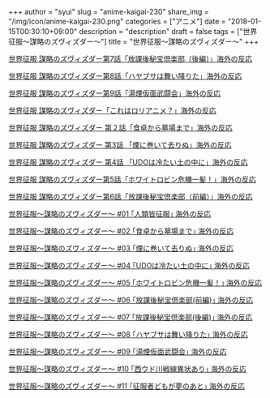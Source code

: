+++
author = "syui"
slug = "anime-kaigai-230"
share_img = "/img/icon/anime-kaigai-230.png"
categories = ["アニメ"]
date = "2018-01-15T00:30:10+09:00"
description = "description"
draft = false
tags = ["世界征服～謀略のズヴィズダー～"]
title = "世界征服～謀略のズヴィズダー～"
+++



<a href="http://blog.livedoor.jp/hentaiofkaigai/archives/1000008831.html" rel="nofollow" target="_blank" title="世界征服 謀略のズヴィズダー第7話「放課後秘宝倶楽部（後編）」海外の反応">世界征服 謀略のズヴィズダー第7話「放課後秘宝倶楽部（後編）」海外の反応</a>

<a href="http://blog.livedoor.jp/hentaiofkaigai/archives/1000231412.html" rel="nofollow" target="_blank" title="世界征服 謀略のズヴィズダー第8話「ハヤブサは舞い降りた」海外の反応">世界征服 謀略のズヴィズダー第8話「ハヤブサは舞い降りた」海外の反応</a>

<a href="http://blog.livedoor.jp/hentaiofkaigai/archives/1000631165.html" rel="nofollow" target="_blank" title="世界征服 謀略のズヴィズダー第9話「湯煙仮面武闘会」海外の反応">世界征服 謀略のズヴィズダー第9話「湯煙仮面武闘会」海外の反応</a>

<a href="http://blog.livedoor.jp/hentaiofkaigai/archives/2460915.html" rel="nofollow" target="_blank" title="世界征服 謀略のズヴィズダー「これはロリアニメ？」海外の反応">世界征服 謀略のズヴィズダー「これはロリアニメ？」海外の反応</a>

<a href="http://blog.livedoor.jp/hentaiofkaigai/archives/2563984.html" rel="nofollow" target="_blank" title="世界征服 謀略のズヴィズダー 第２話「食卓から墓場まで」海外の反応">世界征服 謀略のズヴィズダー 第２話「食卓から墓場まで」海外の反応</a>

<a href="http://blog.livedoor.jp/hentaiofkaigai/archives/2801268.html" rel="nofollow" target="_blank" title="世界征服 謀略のズヴィズダー 第3話 「煙に巻いて去りぬ」海外の反応">世界征服 謀略のズヴィズダー 第3話 「煙に巻いて去りぬ」海外の反応</a>

<a href="http://blog.livedoor.jp/hentaiofkaigai/archives/2992607.html" rel="nofollow" target="_blank" title="世界征服 謀略のズヴィズダー 第4話 「UDOは冷たい土の中に」海外の反応">世界征服 謀略のズヴィズダー 第4話 「UDOは冷たい土の中に」海外の反応</a>

<a href="http://blog.livedoor.jp/hentaiofkaigai/archives/3487740.html" rel="nofollow" target="_blank" title="世界征服 謀略のズヴィズダー第5話「ホワイトロビン危機一髪！」海外の反応">世界征服 謀略のズヴィズダー第5話「ホワイトロビン危機一髪！」海外の反応</a>

<a href="http://blog.livedoor.jp/hentaiofkaigai/archives/3736424.html" rel="nofollow" target="_blank" title="世界征服 謀略のズヴィズダー第6話「放課後秘宝倶楽部（前編）」海外の反応">世界征服 謀略のズヴィズダー第6話「放課後秘宝倶楽部（前編）」海外の反応</a>

<a href="http://subculkan.blog.fc2.com/blog-entry-17.html" rel="nofollow" target="_blank" title="世界征服～謀略のズヴィズダー～ #01 ｢人類皆征服｣ 海外の反応">世界征服～謀略のズヴィズダー～ #01 ｢人類皆征服｣ 海外の反応</a>

<a href="http://subculkan.blog.fc2.com/blog-entry-20.html" rel="nofollow" target="_blank" title="世界征服～謀略のズヴィズダー～ #02 ｢食卓から墓場まで｣ 海外の反応">世界征服～謀略のズヴィズダー～ #02 ｢食卓から墓場まで｣ 海外の反応</a>

<a href="http://subculkan.blog.fc2.com/blog-entry-23.html" rel="nofollow" target="_blank" title="世界征服～謀略のズヴィズダー～ #03 ｢煙に巻いて去りぬ｣ 海外の反応">世界征服～謀略のズヴィズダー～ #03 ｢煙に巻いて去りぬ｣ 海外の反応</a>

<a href="http://subculkan.blog.fc2.com/blog-entry-28.html" rel="nofollow" target="_blank" title="世界征服～謀略のズヴィズダー～ #04 ｢UDOは冷たい土の中に｣ 海外の反応">世界征服～謀略のズヴィズダー～ #04 ｢UDOは冷たい土の中に｣ 海外の反応</a>

<a href="http://subculkan.blog.fc2.com/blog-entry-30.html" rel="nofollow" target="_blank" title="世界征服～謀略のズヴィズダー～ #05 ｢ホワイトロビン危機一髪！｣ 海外の反応">世界征服～謀略のズヴィズダー～ #05 ｢ホワイトロビン危機一髪！｣ 海外の反応</a>

<a href="http://subculkan.blog.fc2.com/blog-entry-32.html" rel="nofollow" target="_blank" title="世界征服～謀略のズヴィズダー～ #06 ｢放課後秘宝倶楽部(前編)｣ 海外の反応">世界征服～謀略のズヴィズダー～ #06 ｢放課後秘宝倶楽部(前編)｣ 海外の反応</a>

<a href="http://subculkan.blog.fc2.com/blog-entry-34.html" rel="nofollow" target="_blank" title="世界征服～謀略のズヴィズダー～ #07 ｢放課後秘宝倶楽部(後編)｣ 海外の反応">世界征服～謀略のズヴィズダー～ #07 ｢放課後秘宝倶楽部(後編)｣ 海外の反応</a>

<a href="http://subculkan.blog.fc2.com/blog-entry-36.html" rel="nofollow" target="_blank" title="世界征服～謀略のズヴィズダー～ #08 ｢ハヤブサは舞い降りた｣ 海外の反応">世界征服～謀略のズヴィズダー～ #08 ｢ハヤブサは舞い降りた｣ 海外の反応</a>

<a href="http://subculkan.blog.fc2.com/blog-entry-38.html" rel="nofollow" target="_blank" title="世界征服～謀略のズヴィズダー～ #09 ｢湯煙仮面武闘会｣ 海外の反応">世界征服～謀略のズヴィズダー～ #09 ｢湯煙仮面武闘会｣ 海外の反応</a>

<a href="http://subculkan.blog.fc2.com/blog-entry-41.html" rel="nofollow" target="_blank" title="世界征服～謀略のズヴィズダー～ #10 ｢西ウド川戦線異状あり｣ 海外の反応">世界征服～謀略のズヴィズダー～ #10 ｢西ウド川戦線異状あり｣ 海外の反応</a>

<a href="http://subculkan.blog.fc2.com/blog-entry-42.html" rel="nofollow" target="_blank" title="世界征服～謀略のズヴィズダー～ #11 ｢征服者どもが夢のあと｣ 海外の反応">世界征服～謀略のズヴィズダー～ #11 ｢征服者どもが夢のあと｣ 海外の反応</a>
